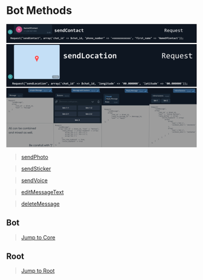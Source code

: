 # Bot Methods

[![](../Samples/sendContact.png)](sendContact.php)
[![](../Samples/sendLocation.png)](sendLocation.php)
[![](../Samples/sendMessage.png)](sendMessage.php)

>[sendPhoto](sendPhoto.php.php)

>[sendSticker](sendSticker.php)

>[sendVoice](sendVoice.php)

>[editMessageText](editMessageText.php)

>[deleteMessage](deletemessage.php)

## Bot
>[Jump to Core](/Core)
## Root
>[Jump to Root](../../../)
